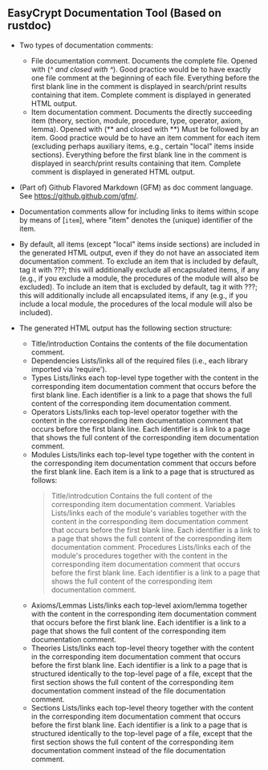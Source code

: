 EasyCrypt Documentation Tool (Based on rustdoc)
-----------------------------------------------------------------
- Two types of documentation comments: 
  * File documentation comment.
    Documents the complete file.
    Opened with (*^ and closed with ^*).
    Good practice would be to have exactly one file comment at the beginning of each file.
    Everything before the first blank line in the comment is displayed in search/print results containing that item.
    Complete comment is displayed in generated HTML output.	 
  * Item documentation comment.
    Documents the directly succeeding item (theory, section, module, procedure, type, operator, axiom, lemma).
    Opened with (** and closed with **)
    Must be followed by an item.
    Good practice would be to have an item comment for each item (excluding perhaps auxiliary items, e.g., certain "local" items inside sections).
    Everything before the first blank line in the comment is displayed in search/print results containing that item.
    Complete comment is displayed in generated HTML output.

- (Part of) Github Flavored Markdown (GFM) as doc comment language. See https://github.github.com/gfm/.

- Documentation comments allow for including links to items within scope by means of [`item`], where "item" denotes the (unique) identifier of the item.

- By default, all items (except "local" items inside sections) are included in the generated HTML output, even if they do not have an associated item documentation comment.
  To exclude an item that is included by default, tag it with ???; this will additionally exclude all encapsulated items, if any (e.g., if you exclude a module, the procedures of the module will also be excluded).
  To include an item that is excluded by default, tag it with ???; this will additionally include all encapsulated items, if any (e.g., if you include a local module, the procedures of the local module will also be included).

- The generated HTML output has the following section structure:
  * Title/introduction
    Contains the contents of the file documentation comment.
  * Dependencies
    Lists/links all of the required files (i.e., each library imported via 'require').
  * Types
    Lists/links each top-level type together with the content in the corresponding item documentation comment that occurs before the first blank line.
    Each identifier is a link to a page that shows the full content of the corresponding item documentation comment.
  * Operators
    Lists/links each top-level operator together with the content in the corresponding item documentation comment that occurs before the first blank line.
    Each identifier is a link to a page that shows the full content of the corresponding item documentation comment.
  * Modules
    Lists/links each top-level type together with the content in the corresponding item documentation comment that occurs before the first blank line.
    Each item is a link to a page that is structured as follows:
    > Title/introdcution
      Contains the  full content of the corresponding item documentation comment.
    > Variables
      Lists/links each of the module's variables together with the content in the corresponding item documentation comment that occurs before the first blank line.
      Each identifier is a link to a page that shows the full content of the corresponding item documentation comment.
    > Procedures
      Lists/links each of the module's procedures together with the content in the corresponding item documentation comment that occurs before the first blank line.
      Each identifier is a link to a page that shows the full content of the corresponding item documentation comment.
  * Axioms/Lemmas
    Lists/links each top-level axiom/lemma together with the content in the corresponding item documentation comment that occurs before the first blank line.
    Each identifier is a link to a page that shows the full content of the corresponding item documentation comment.
  * Theories
    Lists/links each top-level theory together with the content in the corresponding item documentation comment that occurs before the first blank line.
    Each identifier is a link to a page that is structured identically to the top-level page of a file, except that the first section shows the full content of the corresponding item documentation comment instead of the file documentation comment.
  * Sections
    Lists/links each top-level theory together with the content in the corresponding item documentation comment that occurs before the first blank line.
    Each identifier is a link to a page that is structured identically to the top-level page of a file, except that the first section shows the full content of the corresponding item documentation comment instead of the file documentation comment.
  
  
      
